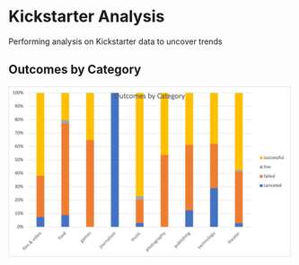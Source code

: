 # Kickstarter Analysis
Performing analysis on Kickstarter data to uncover trends

## Outcomes by Category

[comment]: # (This is not working to insert an image.)
![data-1-1-3-StarterBook.png](./resources/data-1-1-3-StarterBook.png)
